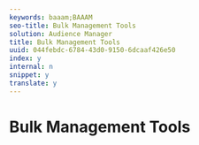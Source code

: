 ```yaml
---
keywords: baaam;BAAAM
seo-title: Bulk Management Tools
solution: Audience Manager
title: Bulk Management Tools
uuid: 044febdc-6784-43d0-9150-6dcaaf426e50
index: y
internal: n
snippet: y
translate: y
---
```


# Bulk Management Tools

